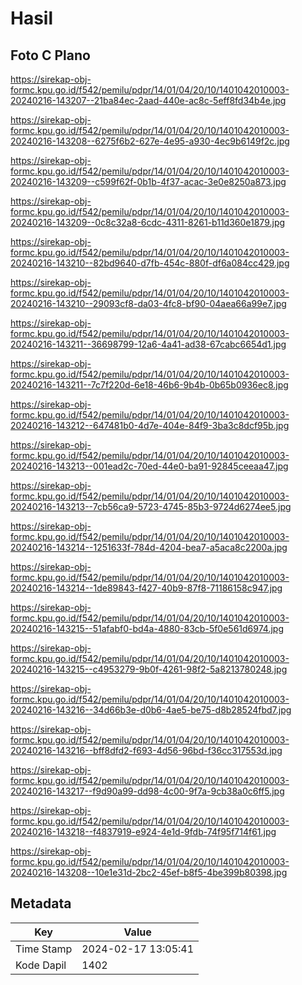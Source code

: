 # Hasil

## Foto C Plano

https://sirekap-obj-formc.kpu.go.id/f542/pemilu/pdpr/14/01/04/20/10/1401042010003-20240216-143207--21ba84ec-2aad-440e-ac8c-5eff8fd34b4e.jpg

https://sirekap-obj-formc.kpu.go.id/f542/pemilu/pdpr/14/01/04/20/10/1401042010003-20240216-143208--6275f6b2-627e-4e95-a930-4ec9b6149f2c.jpg

https://sirekap-obj-formc.kpu.go.id/f542/pemilu/pdpr/14/01/04/20/10/1401042010003-20240216-143209--c599f62f-0b1b-4f37-acac-3e0e8250a873.jpg

https://sirekap-obj-formc.kpu.go.id/f542/pemilu/pdpr/14/01/04/20/10/1401042010003-20240216-143209--0c8c32a8-6cdc-4311-8261-b11d360e1879.jpg

https://sirekap-obj-formc.kpu.go.id/f542/pemilu/pdpr/14/01/04/20/10/1401042010003-20240216-143210--82bd9640-d7fb-454c-880f-df6a084cc429.jpg

https://sirekap-obj-formc.kpu.go.id/f542/pemilu/pdpr/14/01/04/20/10/1401042010003-20240216-143210--29093cf8-da03-4fc8-bf90-04aea66a99e7.jpg

https://sirekap-obj-formc.kpu.go.id/f542/pemilu/pdpr/14/01/04/20/10/1401042010003-20240216-143211--36698799-12a6-4a41-ad38-67cabc6654d1.jpg

https://sirekap-obj-formc.kpu.go.id/f542/pemilu/pdpr/14/01/04/20/10/1401042010003-20240216-143211--7c7f220d-6e18-46b6-9b4b-0b65b0936ec8.jpg

https://sirekap-obj-formc.kpu.go.id/f542/pemilu/pdpr/14/01/04/20/10/1401042010003-20240216-143212--647481b0-4d7e-404e-84f9-3ba3c8dcf95b.jpg

https://sirekap-obj-formc.kpu.go.id/f542/pemilu/pdpr/14/01/04/20/10/1401042010003-20240216-143213--001ead2c-70ed-44e0-ba91-92845ceeaa47.jpg

https://sirekap-obj-formc.kpu.go.id/f542/pemilu/pdpr/14/01/04/20/10/1401042010003-20240216-143213--7cb56ca9-5723-4745-85b3-9724d6274ee5.jpg

https://sirekap-obj-formc.kpu.go.id/f542/pemilu/pdpr/14/01/04/20/10/1401042010003-20240216-143214--1251633f-784d-4204-bea7-a5aca8c2200a.jpg

https://sirekap-obj-formc.kpu.go.id/f542/pemilu/pdpr/14/01/04/20/10/1401042010003-20240216-143214--1de89843-f427-40b9-87f8-71186158c947.jpg

https://sirekap-obj-formc.kpu.go.id/f542/pemilu/pdpr/14/01/04/20/10/1401042010003-20240216-143215--51afabf0-bd4a-4880-83cb-5f0e561d6974.jpg

https://sirekap-obj-formc.kpu.go.id/f542/pemilu/pdpr/14/01/04/20/10/1401042010003-20240216-143215--c4953279-9b0f-4261-98f2-5a8213780248.jpg

https://sirekap-obj-formc.kpu.go.id/f542/pemilu/pdpr/14/01/04/20/10/1401042010003-20240216-143216--34d66b3e-d0b6-4ae5-be75-d8b28524fbd7.jpg

https://sirekap-obj-formc.kpu.go.id/f542/pemilu/pdpr/14/01/04/20/10/1401042010003-20240216-143216--bff8dfd2-f693-4d56-96bd-f36cc317553d.jpg

https://sirekap-obj-formc.kpu.go.id/f542/pemilu/pdpr/14/01/04/20/10/1401042010003-20240216-143217--f9d90a99-dd98-4c00-9f7a-9cb38a0c6ff5.jpg

https://sirekap-obj-formc.kpu.go.id/f542/pemilu/pdpr/14/01/04/20/10/1401042010003-20240216-143218--f4837919-e924-4e1d-9fdb-74f95f714f61.jpg

https://sirekap-obj-formc.kpu.go.id/f542/pemilu/pdpr/14/01/04/20/10/1401042010003-20240216-143208--10e1e31d-2bc2-45ef-b8f5-4be399b80398.jpg


## Metadata

| Key        | Value               |
| ---------- | ------------------- |
| Time Stamp | 2024-02-17 13:05:41 |
| Kode Dapil | 1402                |



